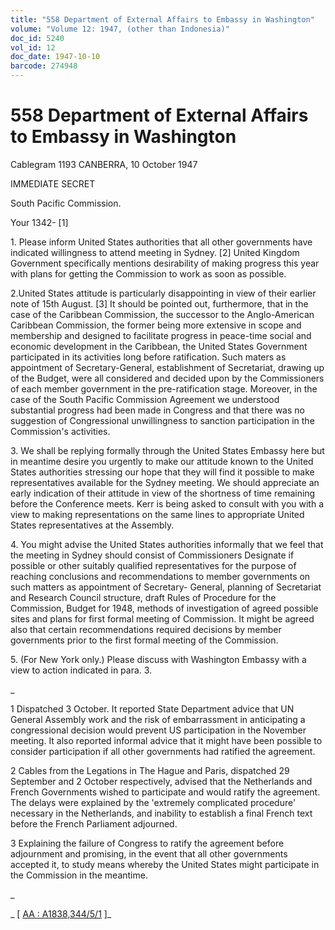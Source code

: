 ```yaml
---
title: "558 Department of External Affairs to Embassy in Washington"
volume: "Volume 12: 1947, (other than Indonesia)"
doc_id: 5240
vol_id: 12
doc_date: 1947-10-10
barcode: 274948
---
```


# 558 Department of External Affairs to Embassy in Washington

Cablegram 1193 CANBERRA, 10 October 1947

IMMEDIATE SECRET

South Pacific Commission.

Your 1342- [1]

1\. Please inform United States authorities that all other governments have indicated willingness to attend meeting in Sydney. [2] United Kingdom Government specifically mentions desirability of making progress this year with plans for getting the Commission to work as soon as possible.

2.United States attitude is particularly disappointing in view of their earlier note of 15th August. [3] It should be pointed out, furthermore, that in the case of the Caribbean Commission, the successor to the Anglo-American Caribbean Commission, the former being more extensive in scope and membership and designed to facilitate progress in peace-time social and economic development in the Caribbean, the United States Government participated in its activities long before ratification. Such maters as appointment of Secretary-General, establishment of Secretariat, drawing up of the Budget, were all considered and decided upon by the Commissioners of each member government in the pre-ratification stage. Moreover, in the case of the South Pacific Commission Agreement we understood substantial progress had been made in Congress and that there was no suggestion of Congressional unwillingness to sanction participation in the Commission's activities.

3\. We shall be replying formally through the United States Embassy here but in meantime desire you urgently to make our attitude known to the United States authorities stressing our hope that they will find it possible to make representatives available for the Sydney meeting. We should appreciate an early indication of their attitude in view of the shortness of time remaining before the Conference meets. Kerr is being asked to consult with you with a view to making representations on the same lines to appropriate United States representatives at the Assembly.

4\. You might advise the United States authorities informally that we feel that the meeting in Sydney should consist of Commissioners Designate if possible or other suitably qualified representatives for the purpose of reaching conclusions and recommendations to member governments on such matters as appointment of Secretary- General, planning of Secretariat and Research Council structure, draft Rules of Procedure for the Commission, Budget for 1948, methods of investigation of agreed possible sites and plans for first formal meeting of Commission. It might be agreed also that certain recommendations required decisions by member governments prior to the first formal meeting of the Commission.

5\. (For New York only.) Please discuss with Washington Embassy with a view to action indicated in para. 3.

_

1 Dispatched 3 October. It reported State Department advice that UN General Assembly work and the risk of embarrassment in anticipating a congressional decision would prevent US participation in the November meeting. It also reported informal advice that it might have been possible to consider participation if all other governments had ratified the agreement.

2 Cables from the Legations in The Hague and Paris, dispatched 29 September and 2 October respectively, advised that the Netherlands and French Governments wished to participate and would ratify the agreement. The delays were explained by the 'extremely complicated procedure' necessary in the Netherlands, and inability to establish a final French text before the French Parliament adjourned.

3 Explaining the failure of Congress to ratify the agreement before adjournment and promising, in the event that all other governments accepted it, to study means whereby the United States might participate in the Commission in the meantime.

_

_ [ [AA : A1838,344/5/1](http://www.naa.gov.au/cgi-bin/Search?O=I&Number=274948) ]_

